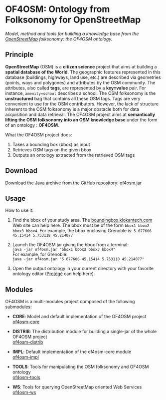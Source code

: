 # OF4OSM: Ontology from Folksonomy for OpenStreetMap

*Model, method and tools for building a knowledge base from the [OpenStreetMap] folksonomy: the OF4OSM ontology.*

## Principle

**OpenStreetMap** (OSM) is a **citizen science** project that aims at building a **spatial database of the World**. The geographic features represented in this database (buildings, highways, land use, etc.) are described via geometries (points, ways and polygones) and attributes by the OSM community. The attributes, also called **tags**, are represented by a **key=value** pair. For instance, `amenity=school` describes a school. The OSM folksonomy is the **unstructured** bag that contains all these OSM tags. Tags are very convenient to use for the OSM contributors. However, the lack of structure inherent to the OSM folksonomy is a major obstacle both for data acquisition and data retrieval. The OF4OSM project aims at **semantically lifting the OSM folksonomy into an OSM knowledge base** under the form of an ontology : **OF4OSM**.

What the OF4OSM project does:
1. Takes a bounding box (bbox) as input
2. Retrieves OSM tags on the given bbox
3. Outputs an ontology axtracted from the retrieved OSM tags

## Download

Download the Java archive from the GitHub repository: [of4osm.jar]

## Usage

How to use it:

1. Find the bbox of your study area. The [boundingbox.klokantech.com] Web site can help here. The bbox must be of the form `bbox1 bbox2 bbox3 bbox4`. For example, the bbox enclosing Grenoble is: `5.677606 45.15414 5.753118 45.214077`

2. Launch the OF4OSM jar giving the bbox from a terminal:   
`java -jar of4osm.jar "bbox1 bbox2 bbox3 bbox4"`   
For example, for Grenoble:   
`java -jar of4osm.jar "5.677606 45.15414 5.753118 45.214077"`   

3. Open the output ontology in your current directory with your favorite ontology editor ([Protégé] can help here).

## Modules

OF4OSM is a multi-modules project composed of the following submodules:

* **CORE**: Model and default implementation of the OF4OSM project   
[of4osm-core]

* **DISTRIB**: The distribution module for building a single-jar of the whole OF4OSM project   
[of4osm-distrib]

* **IMPL**: Default implementation of the of4osm-core module   
[of4osm-impl]

* **TOOLS**: Tools for manipulating the OSM folksonomy and OF4OSM ontology   
[of4osm-tools]

* **WS**: Tools for querying OpenStreetMap oriented Web Services   
[of4osm-ws]

[OpenStreetMap]:https://www.openstreetmap.org/
[of4osm-parent]:https://github.com/anthonyhombiat/OF4OSM
[of4osm-core]:https://github.com/anthonyhombiat/OF4OSM/tree/master/core
[of4osm-distrib]:https://github.com/anthonyhombiat/OF4OSM/tree/master/distrib
[of4osm-impl]:https://github.com/anthonyhombiat/OF4OSM/tree/master/impl
[of4osm-tools]:https://github.com/anthonyhombiat/OF4OSM/tree/master/tools
[of4osm-ws]:https://github.com/anthonyhombiat/OF4OSM/tree/master/ws
[boundingbox.klokantech.com]:http://boundingbox.klokantech.com/
[Protégé]:http://protege.stanford.edu/
[of4osm.jar]:https://github.com/anthonyhombiat/OF4OSM/blob/master/distrib/of4osm.jar

